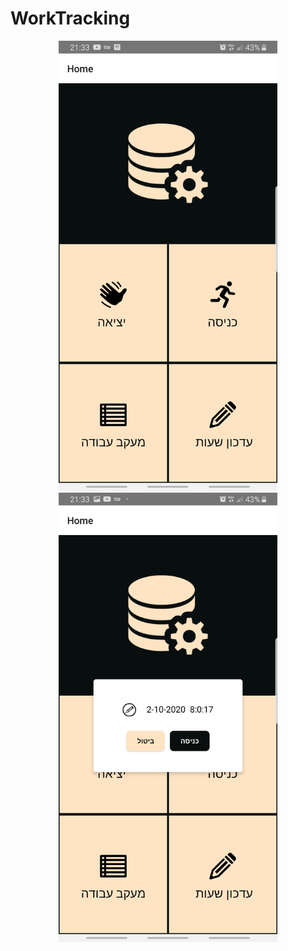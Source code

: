 # WorkTracking

<p align="center">
  <img src="https://github.com/Maudah/WorkTracking/blob/main/src/images/Screenshot_20201116-213347_WorkTracking.jpg" width="350" title="hover text">
  <img src="https://github.com/Maudah/WorkTracking/blob/main/src/images/Screenshot_20201116-213359_WorkTracking.jpg" width="350" alt="accessibility text">
</p>
